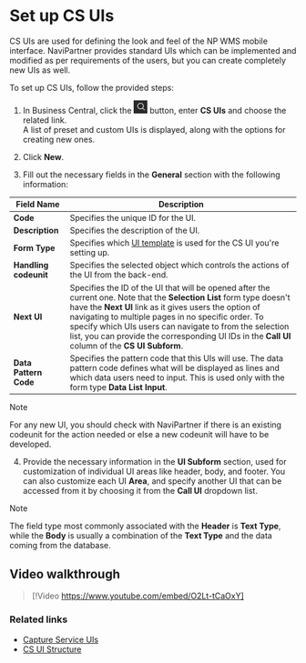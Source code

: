 # Set up CS UIs

CS UIs are used for defining the look and feel of the NP WMS mobile interface. NaviPartner provides standard UIs which can be implemented and modified as per requirements of the users, but you can create completely new UIs as well.

To set up CS UIs, follow the provided steps:

1. In Business Central, click the ![Lightbulb that opens the Tell Me feature](../../images/Icons/Lightbulb_icon.png "Tell Me what you want to do") button, enter **CS UIs** and choose the related link.        
   A list of preset and custom UIs is displayed, along with the options for creating new ones.
2. Click **New**.

3. Fill out the necessary fields in the **General** section with the following information:

| Field Name      | Description |
| ----------- | ----------- |
| **Code**     | Specifies the unique ID for the UI. |
| **Description**   | Specifies the description of the UI.  |
| **Form Type**  | Specifies which [UI template](../explanation/cs-uis.md) is used for the CS UI you're setting up. |
| **Handling codeunit** | Specifies the selected object which controls the actions of the UI from the back-end.  |
| **Next UI** | Specifies the ID of the UI that will be opened after the current one. Note that the **Selection List** form type doesn't have the **Next UI** link as it gives users the option of navigating to multiple pages in no specific order. To specify which UIs users can navigate to from the selection list, you can provide the corresponding UI IDs in the **Call UI** column of the **CS UI Subform**.|
| **Data Pattern Code** | Specifies the pattern code that this UIs will use. The data pattern code defines what will be displayed as lines and which data users need to input. This is used only with the form type **Data List Input**. |


> [!Note]
> For any new UI, you should check with NaviPartner if there is an existing codeunit for the action needed or else a new codeunit will have to be developed.

4. Provide the necessary information in the **UI Subform** section, used for customization of individual UI areas like header, body, and footer. You can also customize each UI **Area**, and specify another UI that can be accessed from it by choosing it from the **Call UI** dropdown list. 

> [!Note]
> The field type most commonly associated with the **Header** is **Text Type**, while the **Body** is usually a combination of the **Text Type** and the data coming from the database. 

## Video walkthrough

> [!Video https://www.youtube.com/embed/O2Lt-tCaOxY]

### Related links

- [Capture Service UIs](../explanation/cs-uis.md)
- [CS UI Structure](../explanation/cs_ui_structure.md)